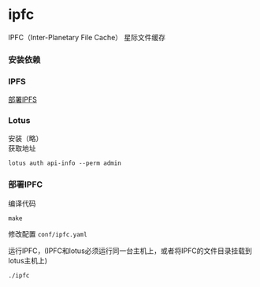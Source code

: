 # ipfc

IPFC（Inter-Planetary File Cache） 星际文件缓存

### 安装依赖

### IPFS
[部署IPFS](docs/IPFS.md)

### Lotus
安装（略）  
获取地址
```
lotus auth api-info --perm admin
```

### 部署IPFC
编译代码
```
make
```
修改配置 `conf/ipfc.yaml`

运行IPFC，(IPFC和lotus必须运行同一台主机上，或者将IPFC的文件目录挂载到lotus主机上)
```
./ipfc
```
